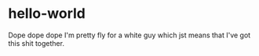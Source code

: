 # hello-world
Dope dope dope
I'm pretty fly for a white guy
which jst means that I've got this shit together.

